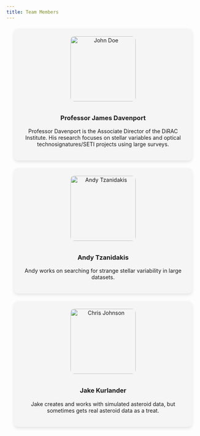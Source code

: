 ```yaml
---
title: Team Members
---
```


<style>
  .team-member {
    border-radius: 10px;
    box-shadow: 0 4px 8px rgba(0, 0, 0, 0.1);
    margin: 20px;
    padding: 20px;
    text-align: center;
    background-color: #f5f5f5;
  }

  .team-member img {
    border-radius: 10px; /* Maintain rounded corners */
    width: 170px;
    height: 170px; /* Set a fixed height to make images square */
    object-fit: cover; /* Maintain aspect ratio and cover the square */
    margin-bottom: 10px;
  }
</style>

<div class="team-member">
    <img src="https://astro.washington.edu/sites/astro/files/styles/portrait/public/photos/dsc_1248_headshot_sm.jpeg?h=51636879&itok=p0thH-0g" alt="John Doe">
    <h3>Professor James Davenport</h3>
    <p class="blurb">Professor Davenport is the Associate Director of the DiRAC Institute. His research focuses on stellar variables and optical technosignatures/SETI projects using large surveys.</p>
</div>

<div class="team-member">
    <img src="https://astro.washington.edu/sites/astro/files/styles/portrait/public/profile-images/Screen%20Shot%202024-02-10%20at%201.33.38%20PM.png?itok=vND0FoAm" alt="Andy Tzanidakis">
    <h3>Andy Tzanidakis</h3>
    <p class="blurb">Andy works on searching for strange stellar variability in large datasets.</p>
</div>

<div class="team-member">
    <img src="https://hackmd.io/_uploads/B1EemXTsT.png" alt="Chris Johnson">
    <h3>Jake Kurlander</h3>
    <p class="blurb">Jake creates and works with simulated asteroid data, but sometimes gets real asteroid data as a treat.</p>
</div>
